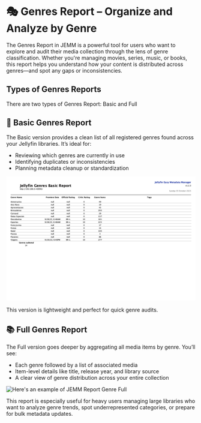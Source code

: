 # 🎭 Genres Report – Organize and Analyze by Genre #

The Genres Report in JEMM is a powerful tool for users who want to explore and audit their media collection through the lens of genre classification. Whether you're managing movies, series, music, or books, this report helps you understand how your content is distributed across genres—and spot any gaps or inconsistencies.

## Types of Genres Reports ##

There are two types of Genres Report: Basic and Full

## 🧾 Basic Genres Report ##

The Basic version provides a clean list of all registered genres found across your Jellyfin libraries. It’s ideal for:

- Reviewing which genres are currently in use
- Identifying duplicates or inconsistencies
- Planning metadata cleanup or standardization

![Here's an example of JEMM Report Genre Basic](https://github.com/CesarBianchi/JellyfinEasyMetadataManager/blob/main/docs/jemmdocs/docs/images/ReportGenresBasic.png?raw=true)

This version is lightweight and perfect for quick genre audits.

## 📚 Full Genres Report ##

The Full version goes deeper by aggregating all media items by genre. You’ll see:

- Each genre followed by a list of associated media
- Item-level details like title, release year, and library source
- A clear view of genre distribution across your entire collection

![Here's an example of JEMM Report Genre Full](https://github.com/CesarBianchi/JellyfinEasyMetadataManager/blob/main/docs/jemmdocs/docs/images/ReportGenresFull.png?raw=true)

This report is especially useful for heavy users managing large libraries who want to analyze genre trends, spot underrepresented categories, or prepare for bulk metadata updates.